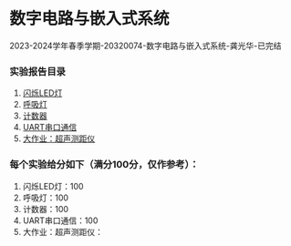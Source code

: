 # 数字电路与嵌入式系统

2023-2024学年春季学期-20320074-数字电路与嵌入式系统-龚光华-已完结

### 实验报告目录

1. [闪烁LED灯](led/led.srcs/sources_1/new/led.vhd)
2. [呼吸灯](pwm/pwm.srcs/sources_1/new/pwm.vhd)
3. [计数器](count/count.srcs/sources_1/new/count.vhd)
4. [UART串口通信](uart/uart.srcs/sources_1/new/uart_loopback.vhd)
5. [大作业：超声测距仪](sensor/sensor.srcs/sources_1/new/sensor.vhd)

### 每个实验给分如下（满分100分，仅作参考）：

1. 闪烁LED灯：100
2. 呼吸灯：100
3. 计数器：100
4. UART串口通信：100
5. 大作业：超声测距仪：
